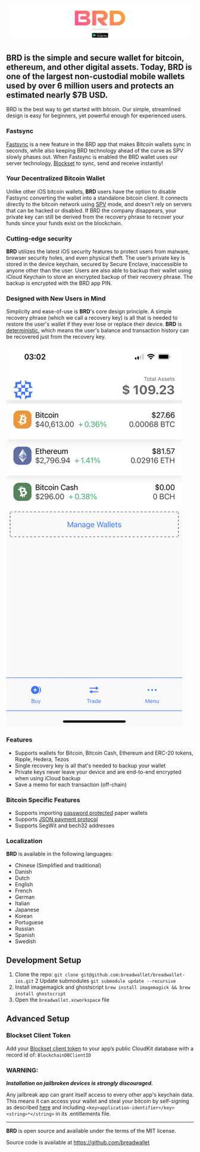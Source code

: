 [![Bread](/images/top-logo.png)](https://itunes.apple.com/app/breadwallet/id885251393)

## BRD is the simple and secure wallet for bitcoin, ethereum, and other digital assets. Today, BRD is one of the largest non-custodial mobile wallets used by over 6 million users and protects an estimated nearly $7B USD.

BRD is the best way to get started with bitcoin. Our simple, streamlined design is easy for beginners, yet powerful enough for experienced users.

### Fastsync
[Fastsync](https://brd.com/blog/fastsync-explained) is a new feature in the BRD app that makes Bitcoin wallets sync in seconds, while also keeping BRD technology ahead of the curve as SPV slowly phases out. When Fastsync is enabled the BRD wallet uses our server technology, [Blockset](https://docs.blockset.com/) to sync, send and receive instantly!

### Your Decentralized Bitcoin Wallet

Unlike other iOS bitcoin wallets, **BRD** users have the option to disable Fastsync converting the wallet into a standalone bitcoin client. It connects directly to the bitcoin network using [SPV](https://en.bitcoin.it/wiki/Thin_Client_Security#Header-Only_Clients) mode, and doesn't rely on servers that can be hacked or disabled. If BRD the company disappears, your private key can still be derived from the recovery phrase to recover your funds since your funds exist on the blockchain.

### Cutting-edge security

**BRD** utilizes the latest iOS security features to protect users from malware, browser security holes, and even physical theft. The user’s private key is stored in the device keychain, secured by Secure Enclave, inaccessible to anyone other than the user. Users are also able to backup their wallet using iCloud Keychain to store an encrypted backup of their recovery phrase.  The backup is encrypted with the BRD app PIN.

### Designed with New Users in Mind

Simplicity and ease-of-use is **BRD**'s core design principle. A simple recovery phrase (which we call a recovery key) is all that is needed to restore the user's wallet if they ever lose or replace their device. **BRD** is [deterministic](https://github.com/bitcoin/bips/blob/master/bip-0032.mediawiki), which means the user's balance and transaction history can be recovered just from the recovery key.

![screenshots](/images/brd-hero-mockup.png)

### Features

- Supports wallets for Bitcoin, Bitcoin Cash, Ethereum and ERC-20 tokens, Ripple, Hedera, Tezos
- Single recovery key is all that's needed to backup your wallet
- Private keys never leave your device and are end-to-end encrypted when using iCloud backup
- Save a memo for each transaction (off-chain)

### Bitcoin Specific Features
- Supports importing [password protected](https://github.com/bitcoin/bips/blob/master/bip-0038.mediawiki) paper wallets
- Supports [JSON payment protocol](https://bitpay.com/docs/payment-protocol)
- Supports SegWit and bech32 addresses

### Localization

**BRD** is available in the following languages:

- Chinese (Simplified and traditional)
- Danish
- Dutch
- English
- French
- German
- Italian
- Japanese
- Korean
- Portuguese
- Russian
- Spanish
- Swedish

## Development Setup

1. Clone the repo: `git clone git@github.com:breadwallet/breadwallet-ios.git`
2  Update submodules `git submodule update --recursive`
3. Install imagemagick and ghostscript `brew install imagemagick && brew install ghostscript`
4. Open the `breadwallet.xcworkspace` file

## Advanced Setup

### Blockset Client Token

Add your [Blockset client token](https://docs.blockset.com/getting-started/authenticationhttps://blockset.com/docs/v1/tools/authentication) to your app’s public CloudKit database with a record id of: `BlockchainDBClientID` 

### WARNING:

***Installation on jailbroken devices is strongly discouraged.***

Any jailbreak app can grant itself access to every other app's keychain data. This means it can access your wallet and steal your bitcoin by self-signing as described [here](http://www.saurik.com/id/8) and including `<key>application-identifier</key><string>*</string>` in its .entitlements file.

---

**BRD** is open source and available under the terms of the MIT license.

Source code is available at https://github.com/breadwallet
